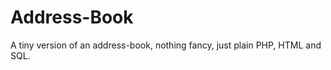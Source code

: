 Address-Book
============
A tiny version of an address-book, nothing fancy, just plain PHP, HTML and SQL.
